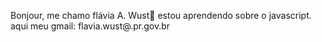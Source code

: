 Bonjour, me chamo flávia A. Wust🌻
estou aprendendo sobre o javascript.
aqui meu gmail: flavia.wust@.pr.gov.br


